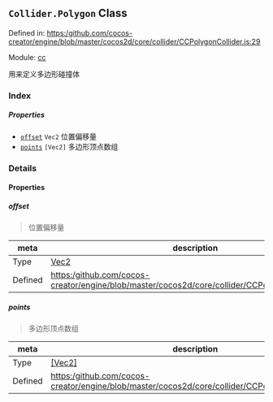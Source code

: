 ## `Collider.Polygon` Class


Defined in: [https:/github.com/cocos-creator/engine/blob/master/cocos2d/core/collider/CCPolygonCollider.js:29](https:/github.com/cocos-creator/engine/blob/master/cocos2d/core/collider/CCPolygonCollider.js#L29)

Module: [cc](../modules/cc.md)




用来定义多边形碰撞体

### Index

##### Properties

  - [`offset`](#offset) `Vec2` 位置偏移量
  - [`points`](#points) `[Vec2]` 多边形顶点数组





### Details


#### Properties


##### offset

> 位置偏移量

| meta | description |
|------|-------------|
| Type | <a href="../classes/Vec2.html" class="crosslink">Vec2</a> |
| Defined | [https:/github.com/cocos-creator/engine/blob/master/cocos2d/core/collider/CCPolygonCollider.js:44](https:/github.com/cocos-creator/engine/blob/master/cocos2d/core/collider/CCPolygonCollider.js#L44) |



##### points

> 多边形顶点数组

| meta | description |
|------|-------------|
| Type | <a href="../classes/Vec2.html" class="crosslink">[Vec2]</a> |
| Defined | [https:/github.com/cocos-creator/engine/blob/master/cocos2d/core/collider/CCPolygonCollider.js:60](https:/github.com/cocos-creator/engine/blob/master/cocos2d/core/collider/CCPolygonCollider.js#L60) |






